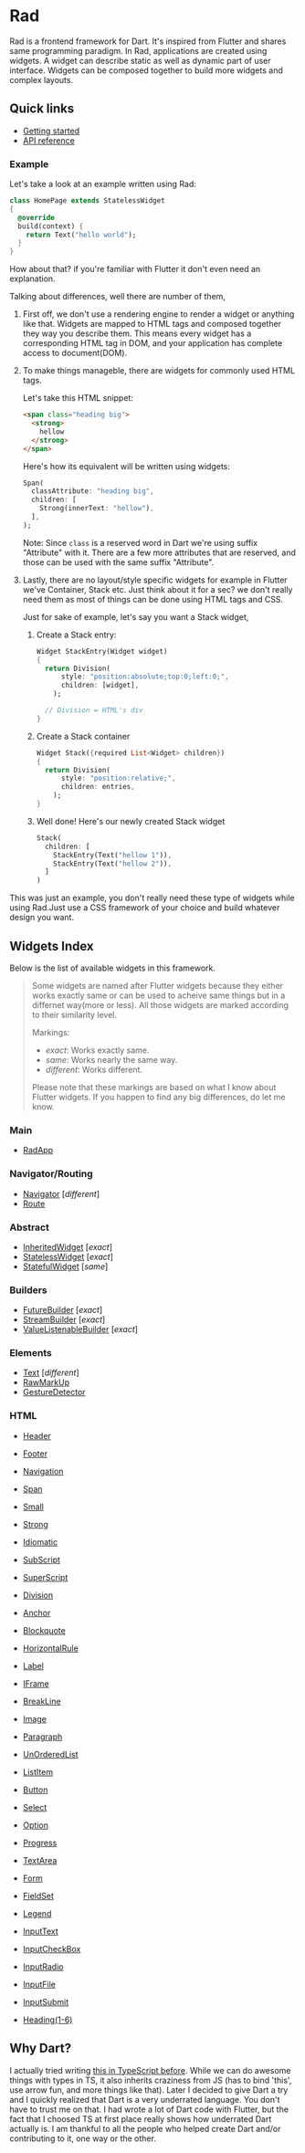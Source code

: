 # Rad

Rad is a frontend framework for Dart. It's inspired from Flutter and shares same programming paradigm. In Rad, applications are created using widgets. A widget can describe static as well as dynamic part of user interface. Widgets can be composed together to build more widgets and complex layouts.

## Quick links

- [Getting started](https://github.com/erlage/rad/blob/main/doc/getting_started.md)
- [API reference](https://pub.dev/documentation/rad/latest/rad/rad-library.html)

### Example

Let's take a look at an example written using Rad:

```dart
class HomePage extends StatelessWidget
{
  @override
  build(context) {
    return Text("hello world");
  }
}
```
How about that? if you're familiar with Flutter it don't even need an explanation.

Talking about differences, well there are number of them,

1. First off, we don't use a rendering engine to render a widget or anything like that. Widgets are mapped to HTML tags and composed together they way you describe them. This means every widget has a corresponding HTML tag in DOM, and your application has complete access to document(DOM).

2. To make things manageble, there are widgets for commonly used HTML tags.
  
    Let's take this HTML snippet:
    ```html
    <span class="heading big">
      <strong>
        hellow
      </strong>
    </span>
    ```
    Here's how its equivalent will be written using widgets:
    ```dart
    Span(
      classAttribute: "heading big",
      children: [
        Strong(innerText: "hellow"),
      ],
    );
    ```
    Note: Since `class` is a reserved word in Dart we're using suffix "Attribute" with it. There are a few more attributes that are reserved, and those can be used with the same suffix "Attribute".

3. Lastly, there are no layout/style specific widgets for example in Flutter we've Container, Stack etc. Just think about it for a sec? we don't really need them as most of things can be done using HTML tags and CSS.

    Just for sake of example, let's say you want a Stack widget,

    1. Create a Stack entry:
        ```dart
        Widget StackEntry(Widget widget)
        {
          return Division( 
              style: "position:absolute;top:0;left:0;",
              children: [widget],
            );

          // Division = HTML's div
        }
        ```
    2. Create a Stack container
        ```dart
        Widget Stack({required List<Widget> children})
        {
          return Division(
              style: "position:relative;",
              children: entries,
            );
        }
        ```
    3. Well done! Here's our newly created Stack widget
        ```dart
        Stack(
          children: [
            StackEntry(Text("hellow 1")),
            StackEntry(Text("hellow 2")),
          ]
        )
        ```
  This was just an example, you don't really need these type of widgets while using Rad.Just use a CSS framework of your choice and build whatever design you want. 

## Widgets Index

Below is the list of available widgets in this framework.

> Some widgets are named after Flutter widgets because they either works exactly same or can be used to acheive same things but in a differnet way(more or less). All those widgets are marked according to their similarity level.
> 
> Markings:
>   - *exact*: Works exactly same.
>   - *same*: Works nearly the same way. 
>   - *different*: Works different.
>
> Please note that these markings are based on what I know about Flutter widgets. If you happen to find any big differences, do let me know.

### Main

- [RadApp](https://pub.dev/documentation/rad/latest/rad/RadApp-class.html)

### Navigator/Routing

- [Navigator](https://pub.dev/documentation/rad/latest/rad/Navigator-class.html) \[*different*\]
- [Route](https://pub.dev/documentation/rad/latest/rad/Route-class.html)

### Abstract

- [InheritedWidget](https://pub.dev/documentation/rad/latest/rad/InheritedWidget-class.html) \[*exact*\]
- [StatelessWidget](https://pub.dev/documentation/rad/latest/rad/StatelessWidget-class.html) \[*exact*\]
- [StatefulWidget](https://pub.dev/documentation/rad/latest/rad/StatefulWidget-class.html) \[*same*\]

### Builders

- [FutureBuilder](https://pub.dev/documentation/rad/latest/rad/FutureBuilder-class.html) \[*exact*\]
- [StreamBuilder](https://pub.dev/documentation/rad/latest/rad/StreamBuilder-class.html) \[*exact*\]
- [ValueListenableBuilder](https://pub.dev/documentation/rad/latest/rad/ValueListenableBuilder-class.html) \[*exact*\]

### Elements

- [Text](https://pub.dev/documentation/rad/latest/rad/Text-class.html) \[*different*\]
- [RawMarkUp](https://pub.dev/documentation/rad/latest/rad/RawMarkUp-class.html)
- [GestureDetector](https://pub.dev/documentation/rad/latest/rad/GestureDetector-class.html)

### HTML

- [Header](https://pub.dev/documentation/rad/latest/rad/Header-class.html)
- [Footer](https://pub.dev/documentation/rad/latest/rad/Footer-class.html)
- [Navigation](https://pub.dev/documentation/rad/latest/rad/Navigation-class.html)

- [Span](https://pub.dev/documentation/rad/latest/rad/Span-class.html)
- [Small](https://pub.dev/documentation/rad/latest/rad/Small-class.html)
- [Strong](https://pub.dev/documentation/rad/latest/rad/Strong-class.html)
- [Idiomatic](https://pub.dev/documentation/rad/latest/rad/Idiomatic-class.html)
- [SubScript](https://pub.dev/documentation/rad/latest/rad/SubScript-class.html)
- [SuperScript](https://pub.dev/documentation/rad/latest/rad/SuperScript-class.html)
- [Division](https://pub.dev/documentation/rad/latest/rad/Division-class.html)
- [Anchor](https://pub.dev/documentation/rad/latest/rad/Anchor-class.html)
- [Blockquote](https://pub.dev/documentation/rad/latest/rad/Blockquote-class.html)
- [HorizontalRule](https://pub.dev/documentation/rad/latest/rad/HorizontalRule-class.html)
- [Label](https://pub.dev/documentation/rad/latest/rad/Label-class.html)
- [IFrame](https://pub.dev/documentation/rad/latest/rad/IFrame-class.html)
- [BreakLine](https://pub.dev/documentation/rad/latest/rad/BreakLine-class.html)
- [Image](https://pub.dev/documentation/rad/latest/rad/Image-class.html)
- [Paragraph](https://pub.dev/documentation/rad/latest/rad/Paragraph-class.html)
- [UnOrderedList](https://pub.dev/documentation/rad/latest/rad/UnOrderedList-class.html)
- [ListItem](https://pub.dev/documentation/rad/latest/rad/ListItem-class.html)
- [Button](https://pub.dev/documentation/rad/latest/rad/Button-class.html)
- [Select](https://pub.dev/documentation/rad/latest/rad/Select-class.html)
- [Option](https://pub.dev/documentation/rad/latest/rad/Option-class.html)
- [Progress](https://pub.dev/documentation/rad/latest/rad/Progress-class.html)
- [TextArea](https://pub.dev/documentation/rad/latest/rad/TextArea-class.html)

- [Form](https://pub.dev/documentation/rad/latest/rad/Form-class.html)
- [FieldSet](https://pub.dev/documentation/rad/latest/rad/FieldSet-class.html)
- [Legend](https://pub.dev/documentation/rad/latest/rad/Legend-class.html)
- [InputText](https://pub.dev/documentation/rad/latest/rad/InputText-class.html)
- [InputCheckBox](https://pub.dev/documentation/rad/latest/rad/InputCheckBox-class.html)
- [InputRadio](https://pub.dev/documentation/rad/latest/rad/InputRadio-class.html)
- [InputFile](https://pub.dev/documentation/rad/latest/rad/InputFile-class.html)
- [InputSubmit](https://pub.dev/documentation/rad/latest/rad/InputSubmit-class.html)

- [Heading(1-6)](https://pub.dev/documentation/rad/latest/rad/Heading1-class.html)

## Why Dart?

I actually tried writing [this in TypeScript before](https://github.com/erlage/proton-framework). While we can do awesome things with types in TS, it also inherits craziness from JS (has to bind 'this', use arrow fun, and more things like that). Later I decided to give Dart a try and I quickly realized that Dart is a very underrated language. You don't have to trust me on that. I had wrote a lot of Dart code with Flutter, but the fact that I choosed TS at first place really shows how underrated Dart actually is. I am thankful to all the people who helped create Dart and/or contributing to it, one way or the other.
